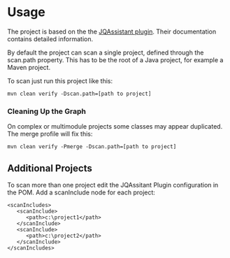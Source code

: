 # Usage

The project is based on the the [JQAssistant plugin][jqassistant-plugin]. Their documentation contains detailed information.

By default the project can scan a single project, defined through the scan.path property. This has to be the root of a Java project, for example a Maven project.

To scan just run this project like this:

```
mvn clean verify -Dscan.path=[path to project]
```

### Cleaning Up the Graph

On complex or multimodule projects some classes may appear duplicated. The merge profile will fix this:

```
mvn clean verify -Pmerge -Dscan.path=[path to project]
```

## Additional Projects

To scan more than one project edit the JQAssitant Plugin configuration in the POM. Add a scanInclude node for each project:

```
<scanIncludes>
   <scanInclude>
      <path>c:\project1</path>
   </scanInclude>
   <scanInclude>
      <path>c:\project2</path>
   </scanInclude>
</scanIncludes>
```

[jqassistant-plugin]: https://github.com/kontext-e/jqassistant-plugins